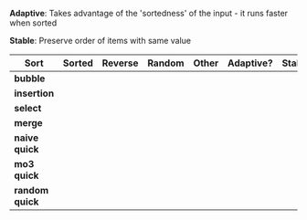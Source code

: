 **Adaptive**: Takes advantage of the 'sortedness' of the input - it runs faster when sorted

**Stable**: Preserve order of items with same value

| Sort             | Sorted | Reverse | Random | Other | Adaptive? | Stable? |
|------------------|--------|---------|--------|-------|-----------|---------|
| **bubble**       |        |         |        |       |           |         |
| **insertion**    |        |         |        |       |           |         |
| **select**       |        |         |        |       |           |         |
| **merge**        |        |         |        |       |           |         |
| **naive quick**  |        |         |        |       |           |         |
| **mo3 quick**    |        |         |        |       |           |         |
| **random quick** |        |         |        |       |           |         |
